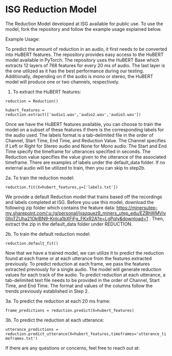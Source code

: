 # ISG Reduction Model
The Reduction Model developed at ISG available for public use. To use the model, fork the repository and follow the example usage explained below.

Example Usage:

To predict the amount of reduction in an audio, it first needs to be converted into HuBERT features. The repository provides easy access to the HuBERT model available in PyTorch. The repository uses the HuBERT Base which extracts 12 layers of 768 features for every 20 ms of audio. The last layer is the one utilized as it has the best performance during our testing. Additionally, depending on if the audio is mono or stereo, the HuBERT model will produce one or two channels, respectively.

1. To extract the HuBERT features:

`
reduction = Reduction()
`

`
hubert_features = reduction.extract(['audio1.wav','audio2.wav','audio3.wav'])
`

Once we have the HuBERT features available, you can choose to train the model on a subset of these features if there is the corresponding labels for the audio used. The labels format is a tab-delimited file in the order of Channel, Start Time, End Time, and Reduction Value. The Channel specifies if Left or Right for Stereo audio and None for Mono audio. The Start and End Time specify the timeframe for utterances specified in seconds. The Reduction value specifies the value given to the utterance of the associated timeframe. There are examples of labels under the default_data folder. If no external audio will be utilized to train, then you can skip to step2b.

2a. To train the reduction model:


`
reduction.fit(X=hubert_features,y=['labels.txt'])
`


We provide a default Reduction model that trains based off the recordings and labels completed at ISG. Before you use this model, download the following zip folder which contains the feature data: https://minersutep-my.sharepoint.com/:u:/g/personal/jvazquez9_miners_utep_edu/EZBhWMViv0lIoTZUha21OkIBN9-KnIca1bXFiFg_FKxR2A?e=LgPqIy&download=1 . Then, extract the zip in the default_data folder under REDUCTION.

2b. To train the default reduction model:


`
reduction.default_fit()
`


Now that we have a trained model, we can utilize it to predict the reduction found at each frame or at each utterance from the features extracted previously. To predict reduction at each frame, we pass the features extracted previously for a single audio. The model will generate reduction values for each track of the audio. To predict reduction at each utterance, a tab-delimited text file needs to be provided in the order of Channel, Start Time, and End Time. The format and values of the columns follow the trends previously established in Step 2.

3a. To predict the reduction at each 20 ms frame:

`
frame_predictions = reduction.predict(X=hubert_features)
`

3b. To predict the reduction at each utterance:

`
utterance_predictions = reduction.predict_utterance(X=hubert_features,timeframes='utterance_timeframes.txt')
`

If there are any questions or concerns, feel free to reach out at: 
